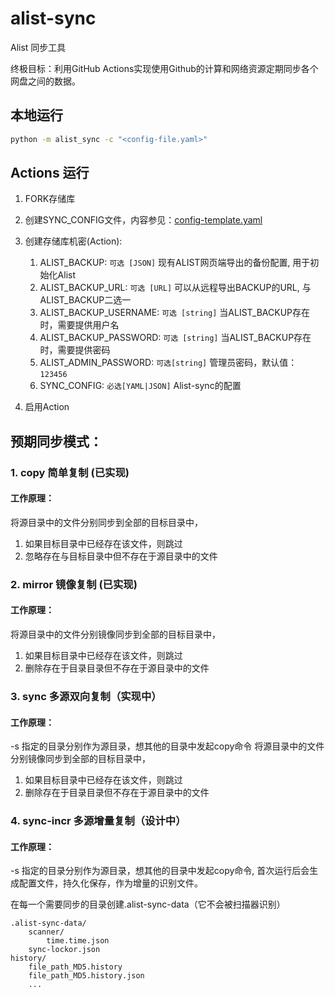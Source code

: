 # alist-sync

Alist 同步工具

终极目标：利用GitHub Actions实现使用Github的计算和网络资源定期同步各个网盘之间的数据。

## 本地运行

```bash
python -m alist_sync -c "<config-file.yaml>"
```

## Actions 运行

1. FORK存储库

2. 创建SYNC_CONFIG文件，内容参见：[config-template.yaml](./config-template.yaml)

3. 创建存储库机密(Action):
    1. ALIST_BACKUP: `可选 [JSON]` 现有ALIST网页端导出的备份配置, 用于初始化Alist
    2. ALIST_BACKUP_URL: `可选 [URL]` 可以从远程导出BACKUP的URL, 与ALIST_BACKUP二选一
    3. ALIST_BACKUP_USERNAME: `可选 [string]` 当ALIST_BACKUP存在时，需要提供用户名
    4. ALIST_BACKUP_PASSWORD: `可选 [string]` 当ALIST_BACKUP存在时，需要提供密码
    5. ALIST_ADMIN_PASSWORD: `可选[string]` 管理员密码，默认值： `123456`
    6. SYNC_CONFIG: `必选[YAML|JSON]` Alist-sync的配置

4. 启用Action

## 预期同步模式：

### 1. copy 简单复制 (已实现)


#### 工作原理：

将源目录中的文件分别同步到全部的目标目录中，

1. 如果目标目录中已经存在该文件，则跳过
2. 忽略存在与目标目录中但不存在于源目录中的文件

### 2. mirror 镜像复制 (已实现)

#### 工作原理：

将源目录中的文件分别镜像同步到全部的目标目录中，

1. 如果目标目录中已经存在该文件，则跳过
2. 删除存在于目录目录但不存在于源目录中的文件

### 3. sync 多源双向复制（实现中）

#### 工作原理：

-s 指定的目录分别作为源目录，想其他的目录中发起copy命令
将源目录中的文件分别镜像同步到全部的目标目录中，

1. 如果目标目录中已经存在该文件，则跳过
2. 删除存在于目录目录但不存在于源目录中的文件

### 4. sync-incr 多源增量复制（设计中）

#### 工作原理：

-s 指定的目录分别作为源目录，想其他的目录中发起copy命令, 首次运行后会生成配置文件，持久化保存，作为增量的识别文件。

在每一个需要同步的目录创建.alist-sync-data（它不会被扫描器识别）

    .alist-sync-data/
        scanner/
            time.time.json
        sync-lockor.json
    history/
        file_path_MD5.history
        file_path_MD5.history.json
        ...
